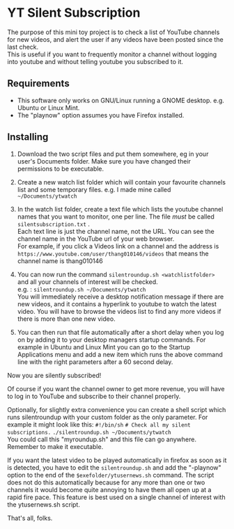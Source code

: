 YT Silent Subscription
=======================

The purpose of this mini toy project is to check a list of YouTube channels for new videos,
 and alert the user if any videos have been posted since the last check.   
This is useful if you want to frequently monitor a channel without logging into youtube and without telling youtube you subscribed to it.

Requirements
--------------

 - This software only works on GNU/Linux running a GNOME desktop. e.g. Ubuntu or Linux Mint.
 - The "playnow" option assumes you have Firefox installed.

Installing
----------

 1. Download the two script files and put them somewhere, eg in your user's Documents folder. Make sure you have changed their permissions to be executable.

 2. Create a new watch list folder which will contain your favourite channels list and some temporary files.
     e.g. I made mine called `~/Documents/ytwatch`

 3. In the watch list folder, create a text file which lists the youtube channel names that you want to monitor, one per line.
    The file *must* be called `silentsubscription.txt` .   
    Each text line is just the channel name, not the URL. You can see the channel name in the YouTube url of your web browser.    
    For example, if you click a Videos link on a channel and the address is `https://www.youtube.com/user/thang010146/videos`
    that means the channel name is thang010146

 4. You can now run the command `silentroundup.sh <watchlistfolder>` and all your channels of interest will be checked.    
    e.g. : `silentroundup.sh ~/Documents/ytwatch`   
    You will immediately receive a desktop notification message if there are new videos, and it contains a hyperlink to youtube to watch the latest video. You will have to browse the videos list to find any more videos if there is more than one new video.  

 5. You can then run that file automatically after a short delay when you log on by adding it to your desktop managers startup commands. For example in Ubuntu and Linux Mint you can go to the Startup Applications menu and add a new item which runs the above command line with the right parameters after a 60 second delay.

Now you are silently subscribed!

Of course if you want the channel owner to get more revenue, you will have to log in to YouTube and subscribe to their channel properly.

Optionally, for slightly extra convenience you can create a shell script which runs silentroundup with your custom folder 
    as the only parameter. For example it might look like this:
    `#!/bin/sh`
    `# Check all my silent subscriptions.` 
    `./silentroundup.sh ~/Documents/ytwatch`    
    You could call this "myroundup.sh" and this file can go anywhere. Remember to make it executable.

If you want the latest video to be played automatically in firefox as soon as it is detected, you have to edit the `silentroundup.sh` and add the "-playnow" option to the end of the `$exefolder/ytusernews.sh` command. The script does not do this automatically because for any more than one or two channels it would become quite annoying to have them all open up at a rapid fire pace. This feature is best used on a single channel of interest with the ytusernews.sh script.

That's all, folks.
